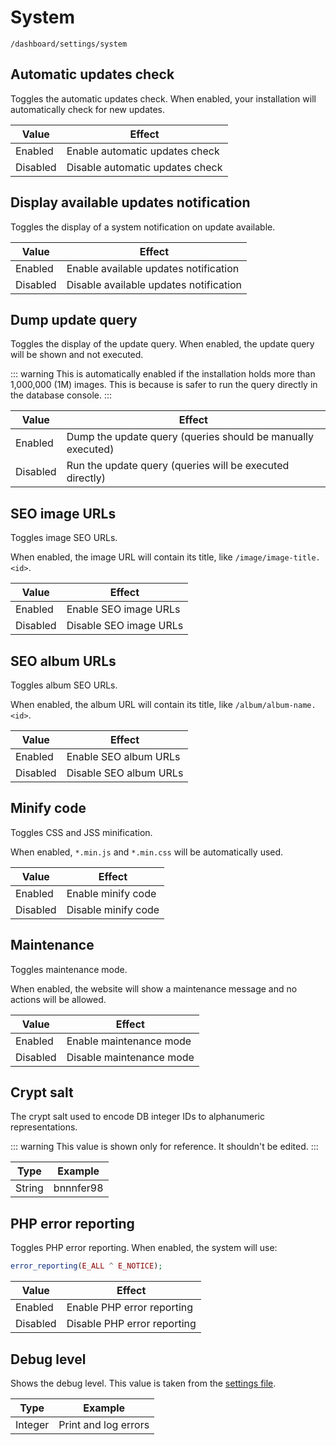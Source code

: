 # System

`/dashboard/settings/system`

## Automatic updates check

Toggles the automatic updates check. When enabled, your installation will automatically check for new updates.

| Value    | Effect                          |
| -------- | ------------------------------- |
| Enabled  | Enable automatic updates check  |
| Disabled | Disable automatic updates check |

## Display available updates notification

Toggles the display of a system notification on update available.

| Value    | Effect                                 |
| -------- | -------------------------------------- |
| Enabled  | Enable available updates notification  |
| Disabled | Disable available updates notification |

## Dump update query

Toggles the display of the update query. When enabled, the update query will be shown and not executed.

::: warning
This is automatically enabled if the installation holds more than 1,000,000 (1M) images. This is because is safer to run the query directly in the database console.
:::

| Value    | Effect                                                      |
| -------- | ----------------------------------------------------------- |
| Enabled  | Dump the update query (queries should be manually executed) |
| Disabled | Run the update query (queries will be executed directly)    |

## SEO image URLs

Toggles image SEO URLs.

When enabled, the image URL will contain its title, like `/image/image-title.<id>`.

| Value    | Effect                 |
| -------- | ---------------------- |
| Enabled  | Enable SEO image URLs  |
| Disabled | Disable SEO image URLs |

## SEO album URLs

Toggles album SEO URLs.

When enabled, the album URL will contain its title, like `/album/album-name.<id>`.

| Value    | Effect                 |
| -------- | ---------------------- |
| Enabled  | Enable SEO album URLs  |
| Disabled | Disable SEO album URLs |

## Minify code

Toggles CSS and JSS minification.

When enabled, `*.min.js` and `*.min.css` will be automatically used.

| Value    | Effect              |
| -------- | ------------------- |
| Enabled  | Enable minify code  |
| Disabled | Disable minify code |

## Maintenance

Toggles maintenance mode.

When enabled, the website will show a maintenance message and no actions will be allowed.

| Value    | Effect                   |
| -------- | ------------------------ |
| Enabled  | Enable maintenance mode  |
| Disabled | Disable maintenance mode |

## Crypt salt

The crypt salt used to encode DB integer IDs to alphanumeric representations.

::: warning
This value is shown only for reference. It shouldn't be edited.
:::

| Type   | Example   |
| ------ | --------- |
| String | bnnnfer98 |

## PHP error reporting

Toggles PHP error reporting. When enabled, the system will use:

```php
error_reporting(E_ALL ^ E_NOTICE);
```

| Value    | Effect                      |
| -------- | --------------------------- |
| Enabled  | Enable PHP error reporting  |
| Disabled | Disable PHP error reporting |

## Debug level

Shows the debug level. This value is taken from the [settings file](../setup/server/settings-file.md).

| Type    | Example              |
| ------- | -------------------- |
| Integer | Print and log errors |
